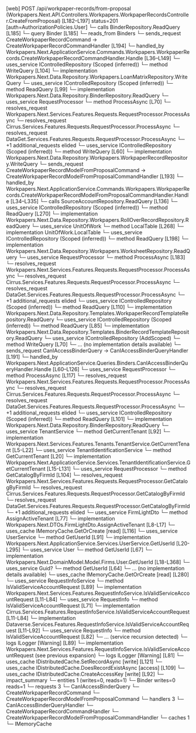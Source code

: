 [web] POST /api/workpaper-records/from-proposal  (Workpapers.Next.API.Controllers.Workpapers.WorkpaperRecordsController.CreateFromProposal)  [L182–L197] status=201 [auth=AuthorizationPolicies.User]
  └─ calls BinderRepository.ReadQuery [L185]
  └─ query Binder [L185]
    └─ reads_from Binders
  └─ sends_request CreateWorkpaperRecordCommand -> CreateWorkpaperRecordCommandHandler [L194]
    └─ handled_by Workpapers.Next.ApplicationService.Commands.Workpapers.WorkpaperRecords.CreateWorkpaperRecordCommandHandler.Handle [L36–L149]
      └─ uses_service IControlledRepository<LoanMatrix> (Scoped (inferred))
        └─ method WriteQuery [L104]
          └─ implementation Workpapers.Next.Data.Repository.Workpapers.LoanMatrixRepository.WriteQuery
      └─ uses_service IControlledRepository<Binder> (Scoped (inferred))
        └─ method ReadQuery [L99]
          └─ implementation Workpapers.Next.Data.Repository.BinderRepository.ReadQuery
      └─ uses_service RequestProcessor
        └─ method ProcessAsync [L70]
          └─ resolves_request Workpapers.Next.Services.Features.Requests.RequestProcessor.ProcessAsync
          └─ resolves_request Cirrus.Services.Features.Requests.RequestProcessor.ProcessAsync
          └─ resolves_request DataGet.Services.Features.Requests.RequestProcessor.ProcessAsync
          └─ +1 additional_requests elided
      └─ uses_service IControlledRepository<WorkpaperRecord> (Scoped (inferred))
        └─ method WriteQuery [L60]
          └─ implementation Workpapers.Next.Data.Repository.Workpapers.WorkpaperRecordRepository.WriteQuery
  └─ sends_request CreateWorkpaperRecordModelFromProposalCommand -> CreateWorkpaperRecordModelFromProposalCommandHandler [L193]
    └─ handled_by Workpapers.Next.ApplicationService.Commands.Workpapers.WorkpaperRecords.CreateWorkpaperRecordModelFromProposalCommandHandler.Handle [L34–L335]
      └─ calls SourceAccountRepository.ReadQuery [L136]
      └─ uses_service IControlledRepository<RollOverRecord> (Scoped (inferred))
        └─ method ReadQuery [L270]
          └─ implementation Workpapers.Next.Data.Repository.Workpapers.RollOverRecordRepository.ReadQuery
      └─ uses_service UnitOfWork
        └─ method LocalTable [L268]
          └─ implementation UnitOfWork.LocalTable
      └─ uses_service IControlledRepository<Worksheet> (Scoped (inferred))
        └─ method ReadQuery [L198]
          └─ implementation Workpapers.Next.Data.Repository.Workpapers.WorksheetRepository.ReadQuery
      └─ uses_service RequestProcessor
        └─ method ProcessAsync [L183]
          └─ resolves_request Workpapers.Next.Services.Features.Requests.RequestProcessor.ProcessAsync
          └─ resolves_request Cirrus.Services.Features.Requests.RequestProcessor.ProcessAsync
          └─ resolves_request DataGet.Services.Features.Requests.RequestProcessor.ProcessAsync
          └─ +1 additional_requests elided
      └─ uses_service IControlledRepository<WorkpaperRecordTemplate> (Scoped (inferred))
        └─ method ReadQuery [L110]
          └─ implementation Workpapers.Next.Data.Repository.Templates.WorkpaperRecordTemplateRepository.ReadQuery
      └─ uses_service IControlledRepository<BinderRecordTemplate> (Scoped (inferred))
        └─ method ReadQuery [L85]
          └─ implementation Workpapers.Next.Data.Repository.Templates.BinderRecordTemplateRepository.ReadQuery
      └─ uses_service IControlledRepository<RecordStatus> (AddScoped)
        └─ method WriteQuery [L70]
          └─ ... (no implementation details available)
  └─ sends_request CanIAccessBinderQuery -> CanIAccessBinderQueryHandler [L191]
    └─ handled_by Workpapers.Next.ApplicationService.Queries.Binders.CanIAccessBinderQueryHandler.Handle [L60–L126]
      └─ uses_service RequestProcessor
        └─ method ProcessAsync [L117]
          └─ resolves_request Workpapers.Next.Services.Features.Requests.RequestProcessor.ProcessAsync
          └─ resolves_request Cirrus.Services.Features.Requests.RequestProcessor.ProcessAsync
          └─ resolves_request DataGet.Services.Features.Requests.RequestProcessor.ProcessAsync
          └─ +1 additional_requests elided
      └─ uses_service IControlledRepository<Binder> (Scoped (inferred))
        └─ method ReadQuery [L101]
          └─ implementation Workpapers.Next.Data.Repository.BinderRepository.ReadQuery
      └─ uses_service TenantService
        └─ method GetCurrentTenant [L92]
          └─ implementation Workpapers.Next.Services.Features.Tenants.TenantService.GetCurrentTenant [L5-L22]
            └─ uses_service TenantIdentificationService
              └─ method GetCurrentTenant [L20]
                └─ implementation Workpapers.Next.ApplicationService.Services.TenantIdentificationService.GetCurrentTenant [L15-L131]
                  └─ uses_service RequestProcessor
                    └─ method GetCatalogByFirmId [L104]
                      └─ resolves_request Workpapers.Next.Services.Features.Requests.RequestProcessor.GetCatalogByFirmId
                      └─ resolves_request Cirrus.Services.Features.Requests.RequestProcessor.GetCatalogByFirmId
                      └─ resolves_request DataGet.Services.Features.Requests.RequestProcessor.GetCatalogByFirmId
                      └─ +1 additional_requests elided
                  └─ uses_service FirmLightDto
                    └─ method AssignActiveTenant [L77]
                      └─ implementation Workpapers.Next.DTOs.FirmLightDto.AssignActiveTenant [L8-L17]
                  └─ uses_cache IMemoryCache.GetOrCreate [read] [L116]
      └─ uses_service UserService
        └─ method GetUserId [L91]
          └─ implementation Workpapers.Next.ApplicationService.Services.UserService.GetUserId [L20-L295]
            └─ uses_service User
              └─ method GetUserId [L67]
                └─ implementation Workpapers.Next.DomainModel.Model.Firms.User.GetUserId [L18-L368]
            └─ uses_service Guid?
              └─ method GetUserId [L64]
                └─ ... (no implementation details available)
            └─ uses_cache IMemoryCache.GetOrCreate [read] [L280]
      └─ uses_service RequestInfoService
        └─ method IsValidServiceAccountRequest [L89]
          └─ implementation Workpapers.Next.Services.Features.RequestInfoService.IsValidServiceAccountRequest [L11-L84]
            └─ uses_service RequestInfo
              └─ method IsValidServiceAccountRequest [L71]
                └─ implementation Cirrus.Services.Features.RequestInfoService.IsValidServiceAccountRequest [L11-L84]
                └─ implementation Dataverse.Services.Features.RequestInfoService.IsValidServiceAccountRequest [L11-L92]
                  └─ uses_service RequestInfo
                    └─ method IsValidServiceAccountRequest [L82]
                      └─ ... (service recursion detected)
                  └─ logs ILogger<IRequestInfoService> [Warning] [L89]
                └─ implementation Workpapers.Next.Services.Features.RequestInfoService.IsValidServiceAccountRequest (see previous expansion)
            └─ logs ILogger<IRequestInfoService> [Warning] [L81]
      └─ uses_cache IDistributedCache.SetRecordAsync [write] [L121]
      └─ uses_cache IDistributedCache.DoesRecordExistAsync [access] [L109]
      └─ uses_cache IDistributedCache.CreateAccessKey [write] [L92]
  └─ impact_summary
    └─ entities 1 (writes=0, reads=1)
      └─ Binder writes=0 reads=1
    └─ requests 3
      └─ CanIAccessBinderQuery
      └─ CreateWorkpaperRecordCommand
      └─ CreateWorkpaperRecordModelFromProposalCommand
    └─ handlers 3
      └─ CanIAccessBinderQueryHandler
      └─ CreateWorkpaperRecordCommandHandler
      └─ CreateWorkpaperRecordModelFromProposalCommandHandler
    └─ caches 1
      └─ IMemoryCache

